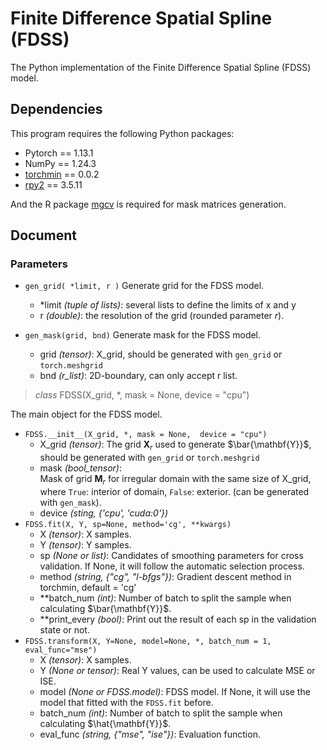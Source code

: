 # Finite Difference Spatial Spline (FDSS)

The Python implementation of the Finite Difference Spatial Spline (FDSS) model.

## Dependencies
This program requires the following Python packages:
+ Pytorch == 1.13.1
+ NumPy == 1.24.3
+ [torchmin](https://pytorch-minimize.readthedocs.io/en/latest/install.html) == 0.0.2 
+ [rpy2](https://rpy2.github.io/doc/latest/html/overview.html#installation) == 3.5.11
  
And the R package [mgcv](https://CRAN.R-project.org/package=mgcv) is required for mask matrices generation.

## Document
### Parameters
+ `gen_grid( *limit, r )`
    Generate grid for the FDSS model.
  + \*limit *(tuple of lists)*: several lists to define the limits of x and y 
  + r *(double)*: the resolution of the grid (rounded parameter $r$).

+ `gen_mask(grid, bnd)`
  Generate mask for the FDSS model.
  + grid *(tensor)*: X_grid, should be generated with `gen_grid` or `torch.meshgrid`
  + bnd *(r_list)*: 2D-boundary, can only accept r list.

> *class* FDSS(X_grid, *, mask = None,  device = "cpu")

The main object for the FDSS model.
+ `FDSS.__init__(X_grid, *, mask = None,  device = "cpu")`
  + X_grid *(tensor)*: 
    The grid $\mathbf{X}_r$ used to generate $\bar{\mathbf{Y}}$, should be generated with `gen_grid` or `torch.meshgrid`
  + mask *(bool_tensor)*:  
        Mask of grid $\mathbf{M}_r$ for irregular domain with the same size of X_grid, where `True`: interior of domain, `False`: exterior. (can be generated with `gen_mask`). 
  + device *(sting, {'cpu', 'cuda:0'})*  
+ `FDSS.fit(X, Y, sp=None, method='cg', **kwargs)`
  + X *(tensor)*: X samples.
  + Y *(tensor)*: Y samples. 
  + sp *(None or list)*: 
    Candidates of smoothing parameters for cross validation. If None, it will follow the automatic selection process.
  + method *(string, {"cg", "l-bfgs"})*: Gradient descent method in torchmin, default = 'cg'
  + **batch_num *(int)*: Number of batch to split the sample when calculating $\bar{\mathbf{Y}}$.
  + **print_every *(bool)*: Print out the result of each sp in the validation state or not. 
+ `FDSS.transform(X, Y=None, model=None, *, batch_num = 1, eval_func="mse")`
  + X *(tensor)*: X samples.
  + Y *(None or tensor)*: Real Y values, can be used to calculate MSE or ISE.
  + model *(None or FDSS.model)*: 
    FDSS model. If None, it will use the model that fitted with the `FDSS.fit` before.
  + batch_num *(int)*: Number of batch to split the sample when calculating $\hat{\mathbf{Y}}$.
  + eval_func *(string, {"mse", "ise"})*: Evaluation function. 